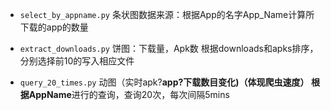  - `select_by_appname.py` 
 条状图数据来源：根据App的名字App_Name计算所下载的app的数量
 
 - `extract_downloads.py`
 饼图：下载量，Apk数
 根据downloads和apks排序，分别选择前10的写入相应文件

- `query_20_times.py`
 动图（实时apk?**app?**下载数目变化)（体现爬虫速度）
 根据**AppName**进行的查询，查询20次，每次间隔5mins
 
